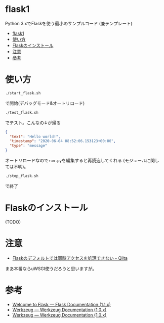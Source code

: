 # flask1

Python 3.xでFlaskを使う最小のサンプルコード
(兼テンプレート)

- [flask1](#flask1)
- [使い方](#使い方)
- [Flaskのインストール](#flaskのインストール)
- [注意](#注意)
- [参考](#参考)


# 使い方

```sh
./start_flask.sh
```
で開始(デバッグモード&オートリロード)

```sh
./test_flask.sh
```
でテスト。こんなの↓が帰る

```json
{
  "text": "Hello world!",
  "timestamp": "2020-06-04 08:52:06.153123+00:00",
  "type": "message"
}
```

オートリロードなので`run.py`を編集すると再読込してくれる
(モジュールに関しては不明)。


```sh
./stop_flask.sh
```
で終了


# Flaskのインストール

(TODO)


# 注意

- [Flaskのデフォルトでは同時アクセスを処理できない - Qiita](https://qiita.com/5zm/items/251be97d2800bf67b1c6)

まあ本番ならuWSGI使うだろうと思いますが。

# 参考

- [Welcome to Flask — Flask Documentation (1.1.x)](https://flask.palletsprojects.com/en/1.1.x/)
- [Werkzeug — Werkzeug Documentation (1.0.x)](https://werkzeug.palletsprojects.com/en/1.0.x/)
- [Werkzeug — Werkzeug Documentation (1.0.x)](https://werkzeug.palletsprojects.com/en/1.0.x/)
